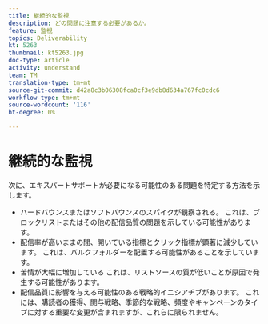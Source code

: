 ```yaml
---
title: 継続的な監視
description: どの問題に注意する必要があるか。
feature: 監視
topics: Deliverability
kt: 5263
thumbnail: kt5263.jpg
doc-type: article
activity: understand
team: TM
translation-type: tm+mt
source-git-commit: d42a8c3b06308fca0cf3e9db8d634a767fc0cdc6
workflow-type: tm+mt
source-wordcount: '116'
ht-degree: 0%

---
```



# 継続的な監視

次に、エキスパートサポートが必要になる可能性のある問題を特定する方法を示します。

* ハードバウンスまたはソフトバウンスのスパイクが観察される。 これは、ブロックリストまたはその他の配信品質の問題を示している可能性があります。
* 配信率が高いままの間、開いている指標とクリック指標が顕著に減少しています。 これは、バルクフォルダーを配置する可能性があることを示しています。
* 苦情が大幅に増加している これは、リストソースの質が低いことが原因で発生する可能性があります。
* 配信品質に影響を与える可能性のある戦略的イニシアチブがあります。 これには、購読者の獲得、関与戦略、季節的な戦略、頻度やキャンペーンのタイプに対する重要な変更が含まれますが、これらに限られません。
